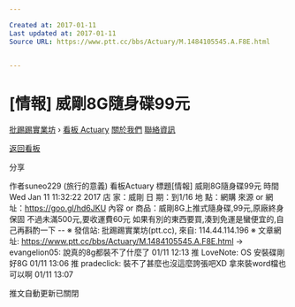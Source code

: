 ```yaml
---

Created at: 2017-01-11
Last updated at: 2017-01-11
Source URL: https://www.ptt.cc/bbs/Actuary/M.1484105545.A.F8E.html


---
```


# [情報] 威剛8G隨身碟99元


[批踢踢實業坊](https://www.ptt.cc/) › [看板 Actuary](https://www.ptt.cc/bbs/Actuary/index.html) [關於我們](https://www.ptt.cc/about.html) [聯絡資訊](https://www.ptt.cc/contact.html)

[返回看板](https://www.ptt.cc/bbs/Actuary/index.html)

分享

作者suneo229 (旅行的意義)
看板Actuary
標題\[情報\] 威剛8G隨身碟99元
時間Wed Jan 11 11:32:22 2017
店 家：威剛 日 期：到1/16 地 點：網購 來源 or 網址：<https://goo.gl/hd6JKU> 內容 or 商品：威剛8G上推式隨身碟,99元,原廠終身保固 不過未滿500元,要收運費60元 如果有別的東西要買,湊到免運是蠻便宜的,自己再斟酌一下 -- ※ 發信站: 批踢踢實業坊(ptt.cc), 來自: 114.44.114.196 ※ 文章網址: <https://www.ptt.cc/bbs/Actuary/M.1484105545.A.F8E.html>
→ evangelion05: 說真的8g都裝不了什麼了 01/11 12:13
推 LoveNote: OS 安裝碟剛好8G 01/11 13:06
推 pradeclick: 裝不了甚麼也沒這麼誇張吧XD 拿來裝word檔也可以啊 01/11 13:07

推文自動更新已關閉

